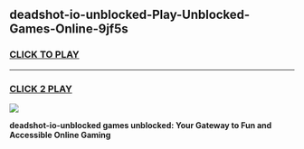 
## deadshot-io-unblocked-Play-Unblocked-Games-Online-9jf5s
<h3>
<a href="https://premium76.site?title=deadshot-io-unblocked&ref=25A">CLICK TO PLAY</a></h3>
<hr>

<h3>
<a href="https://premium76.site?title=deadshot-io-unblocked&ref=25A">CLICK 2 PLAY</a>
  
</h3>

<a href="https://premium76.site?title=deadshot-io-unblocked&ref=25A"><img src="https://clearcache.store/games.png"></a>


**deadshot-io-unblocked games unblocked: Your Gateway to Fun and Accessible Online Gaming**
